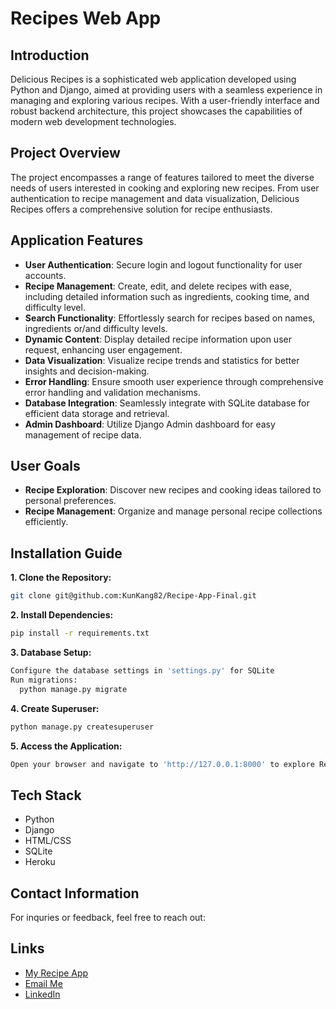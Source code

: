 # Recipes Web App

## Introduction

Delicious Recipes is a sophisticated web application developed using Python and Django, aimed at providing users with a seamless experience in managing and exploring various recipes. With a user-friendly interface and robust backend architecture, this project showcases the capabilities of modern web development technologies.

## Project Overview

The project encompasses a range of features tailored to meet the diverse needs of users interested in cooking and exploring new recipes. From user authentication to recipe management and data visualization, Delicious Recipes offers a comprehensive solution for recipe enthusiasts.

## Application Features

- **User Authentication**: Secure login and logout functionality for user accounts.
- **Recipe Management**: Create, edit, and delete recipes with ease, including detailed information such as ingredients, cooking time, and difficulty level.
- **Search Functionality**: Effortlessly search for recipes based on names, ingredients or/and difficulty levels.
- **Dynamic Content**: Display detailed recipe information upon user request, enhancing user engagement.
- **Data Visualization**: Visualize recipe trends and statistics for better insights and decision-making.
- **Error Handling**: Ensure smooth user experience through comprehensive error handling and validation mechanisms.
- **Database Integration**: Seamlessly integrate with SQLite database for efficient data storage and retrieval.
- **Admin Dashboard**: Utilize Django Admin dashboard for easy management of recipe data.

## User Goals

- **Recipe Exploration**: Discover new recipes and cooking ideas tailored to personal preferences.
- **Recipe Management**: Organize and manage personal recipe collections efficiently.

## Installation Guide

**1. Clone the Repository:**
  ```bash
  git clone git@github.com:KunKang82/Recipe-App-Final.git
```
**2. Install Dependencies:**
  ```bash
  pip install -r requirements.txt
```
**3. Database Setup:**
  ```bash
  Configure the database settings in 'settings.py' for SQLite
  Run migrations:
    python manage.py migrate
```
**4. Create Superuser:**
  ```bash
  python manage.py createsuperuser
```
**5. Access the Application:**
  ```bash
  Open your browser and navigate to 'http://127.0.0.1:8000' to explore Recipes App.
```
## Tech Stack
- Python
- Django
- HTML/CSS
- SQLite
- Heroku

## Contact Information
For inquries or feedback, feel free to reach out:

## Links
- [My Recipe App](https://desolate-everglades-36144-e369b6e7c0c9.herokuapp.com/)
- [Email Me](kunkang82@gmail.com)
- [LinkedIn](linkedin.com/in/kun-woo-kang-6bb0a3284)